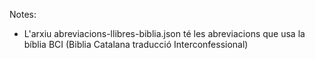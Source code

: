 Notes:

- L'arxiu abreviacions-llibres-biblia.json té les abreviacions que usa la bíblia BCI (Biblia Catalana traducció Interconfessional)
